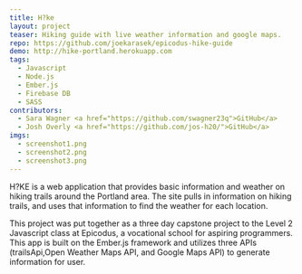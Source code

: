 ```yaml
---
title: H?ke
layout: project
teaser: Hiking guide with live weather information and google maps.
repo: https://github.com/joekarasek/epicodus-hike-guide
demo: http://hike-portland.herokuapp.com
tags:
  - Javascript
  - Node.js
  - Ember.js
  - Firebase DB
  - SASS
contributors:
  - Sara Wagner <a href="https://github.com/swagner23q">GitHub</a>
  - Josh Overly <a href="https://github.com/jos-h20/">GitHub</a>
imgs:
  - screenshot1.png
  - screenshot2.png
  - screenshot3.png
---
```

H?KE is a web application that provides basic information and weather on hiking trails around the Portland area. The site pulls in information on hiking trails, and uses that information to find the weather for each location.

This project was put together as a three day capstone project to the Level 2 Javascript class at Epicodus, a vocational school for aspiring programmers. This app is built on the Ember.js framework and utilizes three APIs (trailsApi,Open Weather Maps API, and Google Maps API) to generate information for user.
